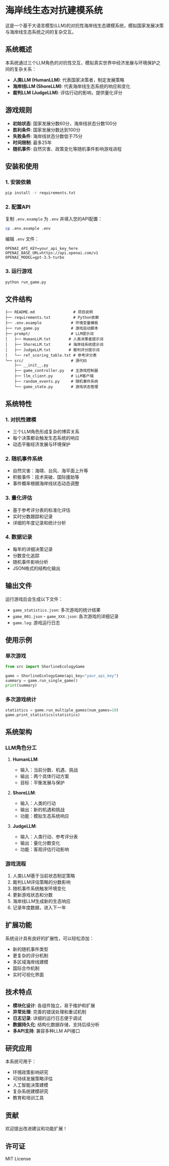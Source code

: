 # 海岸线生态对抗建模系统

这是一个基于大语言模型(LLM)的对抗性海岸线生态建模系统，模拟国家发展决策与海岸线生态系统之间的复杂交互。

## 系统概述

本系统通过三个LLM角色的对抗性交互，模拟真实世界中经济发展与环境保护之间的复杂关系：

- **人类LLM (HumanLLM)**: 代表国家决策者，制定发展策略
- **海岸线LLM (ShoreLLM)**: 代表海岸线生态系统的响应和变化
- **裁判LLM (JudgeLLM)**: 评估行动的影响，提供量化评分

## 游戏规则

- **初始状态**: 国家发展分数60分，海岸线状态分数100分
- **胜利条件**: 国家发展分数达到100分
- **失败条件**: 海岸线状态分数低于75分
- **时间限制**: 最多25年
- **随机事件**: 自然灾害、政策变化等随机事件影响游戏进程

## 安装和使用

### 1. 安装依赖

```bash
pip install -r requirements.txt
```

### 2. 配置API

复制 `.env.example` 为 `.env` 并填入您的API配置：

```bash
cp .env.example .env
```

编辑 `.env` 文件：
```
OPENAI_API_KEY=your_api_key_here
OPENAI_BASE_URL=https://api.openai.com/v1
OPENAI_MODEL=gpt-3.5-turbo
```

### 3. 运行游戏

```bash
python run_game.py
```

## 文件结构

```
├── README.md                 # 项目说明
├── requirements.txt          # Python依赖
├── .env.example             # 环境变量模板
├── run_game.py              # 游戏启动脚本
├── prompt/                  # LLM提示词
│   ├── HumanLLM.txt        # 人类决策者提示词
│   ├── ShoreLLM.txt        # 海岸线系统提示词
│   ├── JudgeLLM.txt        # 裁判评分提示词
│   └── ref_scoring_table.txt # 参考评分表
└── src/                     # 源代码
    ├── __init__.py
    ├── game_controller.py   # 主游戏控制器
    ├── llm_client.py        # LLM客户端
    ├── random_events.py     # 随机事件系统
    └── game_state.py        # 游戏状态管理
```

## 系统特性

### 1. 对抗性建模
- 三个LLM角色形成复杂的博弈关系
- 每个决策都会触发生态系统的响应
- 动态平衡经济发展与环境保护

### 2. 随机事件系统
- 自然灾害：海啸、台风、海平面上升等
- 积极事件：技术突破、国际援助等
- 事件概率根据海岸线状态动态调整

### 3. 量化评估
- 基于参考评分表的标准化评估
- 实时分数跟踪和记录
- 详细的年度记录和统计分析

### 4. 数据记录
- 每年的详细决策记录
- 分数变化追踪
- 随机事件影响分析
- JSON格式的结构化输出

## 输出文件

运行游戏后会生成以下文件：

- `game_statistics.json`: 多次游戏的统计结果
- `game_001.json` - `game_XXX.json`: 各次游戏的详细记录
- `game.log`: 游戏运行日志

## 使用示例

### 单次游戏
```python
from src import ShorlineEcologyGame

game = ShorlineEcologyGame(api_key="your_api_key")
summary = game.run_single_game()
print(summary)
```

### 多次游戏统计
```python
statistics = game.run_multiple_games(num_games=10)
game.print_statistics(statistics)
```

## 系统架构

### LLM角色分工

1. **HumanLLM**: 
   - 输入：当前分数、机遇、挑战
   - 输出：两个具体行动方案
   - 目标：平衡发展与保护

2. **ShoreLLM**:
   - 输入：人类的行动
   - 输出：新的机遇和挑战
   - 功能：模拟生态系统响应

3. **JudgeLLM**:
   - 输入：人类行动、参考评分表
   - 输出：量化分数变化
   - 功能：客观评估行动影响

### 游戏流程

1. 人类LLM基于当前状态制定策略
2. 裁判LLM评估策略的分数影响
3. 随机事件系统触发环境变化
4. 更新游戏状态和分数
5. 海岸线LLM生成新的生态响应
6. 记录年度数据，进入下一年

## 扩展功能

系统设计具有良好的扩展性，可以轻松添加：

- 新的随机事件类型
- 更复杂的评分机制
- 多区域海岸线建模
- 国际合作机制
- 实时可视化界面

## 技术特点

- **模块化设计**: 各组件独立，易于维护和扩展
- **异常处理**: 完善的错误处理和重试机制
- **日志记录**: 详细的运行日志便于调试
- **数据持久化**: 结构化数据存储，支持后续分析
- **多API支持**: 兼容多种LLM API接口

## 研究应用

本系统可用于：

- 环境政策影响研究
- 可持续发展策略评估
- 人工智能决策建模
- 复杂系统建模研究
- 教育和培训工具

## 贡献

欢迎提出改进建议和功能扩展！

## 许可证

MIT License